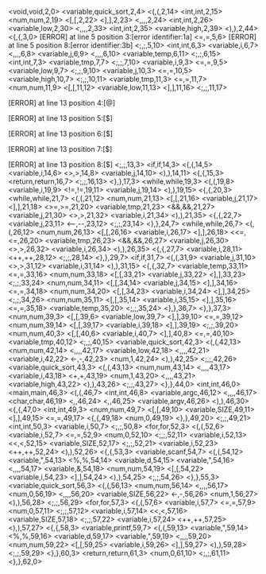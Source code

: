 <void,void,2,0>
<variable,quick_sort,2,4>
<(,(,2,14>
<int,int,2,15>
<num,num,2,19>
<[,[,2,22>
<],],2,23>
<,,,,2,24>
<int,int,2,26>
<variable,low,2,30>
<,,,,2,33>
<int,int,2,35>
<variable,high,2,39>
<),),2,44>
<{,{,3,0>
[ERROR] at line 5 position 3:[error identifier:1a]
<=,=,5,6>
[ERROR] at line 5 position 8:[error identifier:3b]
<;,;,5,10>
<int,int,6,3>
<variable,i,6,7>
<,,,,6,8>
<variable,j,6,9>
<,,,,6,10>
<variable,temp,6,11>
<;,;,6,15>
<int,int,7,3>
<variable,tmp,7,7>
<;,;,7,10>
<variable,i,9,3>
<=,=,9,5>
<variable,low,9,7>
<;,;,9,10>
<variable,j,10,3>
<=,=,10,5>
<variable,high,10,7>
<;,;,10,11>
<variable,tmp,11,3>
<=,=,11,7>
<num,num,11,9>
<[,[,11,12>
<variable,low,11,13>
<],],11,16>
<;,;,11,17>

[ERROR] at line 13 position 4:[@]

[ERROR] at line 13 position 5:[$]

[ERROR] at line 13 position 6:[$]

[ERROR] at line 13 position 7:[$]

[ERROR] at line 13 position 8:[$]
<;,;,13,3>
<if,if,14,3>
<(,(,14,5>
<variable,i,14,6>
<>,>,14,8>
<variable,j,14,10>
<),),14,11>
<{,{,15,3>
<return,return,16,7>
<;,;,16,13>
<},},17,3>
<while,while,19,3>
<(,(,19,8>
<variable,i,19,9>
<!=,!=,19,11>
<variable,j,19,14>
<),),19,15>
<{,{,20,3>
<while,while,21,7>
<(,(,21,12>
<num,num,21,13>
<[,[,21,16>
<variable,j,21,17>
<],],21,18>
<>=,>=,21,20>
<variable,tmp,21,23>
<&&,&&,21,27>
<variable,j,21,30>
<>,>,21,32>
<variable,i,21,34>
<),),21,35>
<{,{,22,7>
<variable,j,23,11>
<--,--,23,12>
<;,;,23,14>
<},},24,7>
<while,while,26,7>
<(,(,26,12>
<num,num,26,13>
<[,[,26,16>
<variable,i,26,17>
<],],26,18>
<<=,<=,26,20>
<variable,tmp,26,23>
<&&,&&,26,27>
<variable,j,26,30>
<>,>,26,32>
<variable,i,26,34>
<),),26,35>
<{,{,27,7>
<variable,i,28,11>
<++,++,28,12>
<;,;,28,14>
<},},29,7>
<if,if,31,7>
<(,(,31,9>
<variable,j,31,10>
<>,>,31,12>
<variable,i,31,14>
<),),31,15>
<{,{,32,7>
<variable,temp,33,11>
<=,=,33,16>
<num,num,33,18>
<[,[,33,21>
<variable,j,33,22>
<],],33,23>
<;,;,33,24>
<num,num,34,11>
<[,[,34,14>
<variable,j,34,15>
<],],34,16>
<=,=,34,18>
<num,num,34,20>
<[,[,34,23>
<variable,i,34,24>
<],],34,25>
<;,;,34,26>
<num,num,35,11>
<[,[,35,14>
<variable,i,35,15>
<],],35,16>
<=,=,35,18>
<variable,temp,35,20>
<;,;,35,24>
<},},36,7>
<},},37,3>
<num,num,39,3>
<[,[,39,6>
<variable,low,39,7>
<],],39,10>
<=,=,39,12>
<num,num,39,14>
<[,[,39,17>
<variable,i,39,18>
<],],39,19>
<;,;,39,20>
<num,num,40,3>
<[,[,40,6>
<variable,i,40,7>
<],],40,8>
<=,=,40,10>
<variable,tmp,40,12>
<;,;,40,15>
<variable,quick_sort,42,3>
<(,(,42,13>
<num,num,42,14>
<,,,,42,17>
<variable,low,42,18>
<,,,,42,21>
<variable,i,42,22>
<-,-,42,23>
<num,1,42,24>
<),),42,25>
<;,;,42,26>
<variable,quick_sort,43,3>
<(,(,43,13>
<num,num,43,14>
<,,,,43,17>
<variable,i,43,18>
<+,+,43,19>
<num,1,43,20>
<,,,,43,21>
<variable,high,43,22>
<),),43,26>
<;,;,43,27>
<},},44,0>
<int,int,46,0>
<main,main,46,3>
<(,(,46,7>
<int,int,46,8>
<variable,argc,46,12>
<,,,,46,17>
<char,char,46,19>
<*,*,46,24>
<*,*,46,25>
<variable,argv,46,26>
<),),46,30>
<{,{,47,0>
<int,int,49,3>
<num,num,49,7>
<[,[,49,10>
<variable,SIZE,49,11>
<],],49,15>
<=,=,49,17>
<{,{,49,18>
<num,0,49,19>
<},},49,20>
<;,;,49,21>
<int,int,50,3>
<variable,i,50,7>
<;,;,50,8>
<for,for,52,3>
<(,(,52,6>
<variable,i,52,7>
<=,=,52,9>
<num,0,52,10>
<;,;,52,11>
<variable,i,52,13>
<<,<,52,15>
<variable,SIZE,52,17>
<;,;,52,21>
<variable,i,52,23>
<++,++,52,24>
<),),52,26>
<{,{,53,3>
<variable,scanf,54,7>
<(,(,54,12>
<variable,",54,13>
<%,%,54,14>
<variable,d,54,15>
<variable,",54,16>
<,,,,54,17>
<variable,&,54,18>
<num,num,54,19>
<[,[,54,22>
<variable,i,54,23>
<],],54,24>
<),),54,25>
<;,;,54,26>
<},},55,3>
<variable,quick_sort,56,3>
<(,(,56,13>
<num,num,56,14>
<,,,,56,17>
<num,0,56,19>
<,,,,56,20>
<variable,SIZE,56,22>
<-,-,56,26>
<num,1,56,27>
<),),56,28>
<;,;,56,29>
<for,for,57,3>
<(,(,57,6>
<variable,i,57,7>
<=,=,57,9>
<num,0,57,11>
<;,;,57,12>
<variable,i,57,14>
<<,<,57,16>
<variable,SIZE,57,18>
<;,;,57,22>
<variable,i,57,24>
<++,++,57,25>
<),),57,27>
<{,{,58,3>
<variable,printf,59,7>
<(,(,59,13>
<variable,",59,14>
<%,%,59,16>
<variable,d,59,17>
<variable,",59,19>
<,,,,59,20>
<num,num,59,22>
<[,[,59,25>
<variable,i,59,26>
<],],59,27>
<),),59,28>
<;,;,59,29>
<},},60,3>
<return,return,61,3>
<num,0,61,10>
<;,;,61,11>
<},},62,0>
